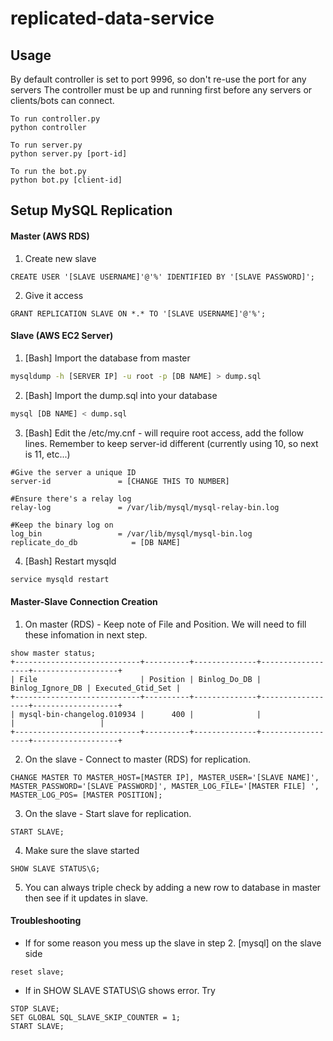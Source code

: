 # replicated-data-service #

## Usage ##
By default controller is set to port 9996, so don't re-use the port for any servers
The controller must be up and running first before any servers or clients/bots can connect.
```
To run controller.py
python controller

To run server.py
python server.py [port-id]

To run the bot.py
python bot.py [client-id]
```

## Setup MySQL Replication ##
#### Master (AWS RDS)
  1. Create new slave
```mysql
CREATE USER '[SLAVE USERNAME]'@'%' IDENTIFIED BY '[SLAVE PASSWORD]';
```
  2. Give it access
```mysql
GRANT REPLICATION SLAVE ON *.* TO '[SLAVE USERNAME]'@'%';  
```
#### Slave (AWS EC2 Server)
  1. [Bash] Import the database from master
```bash
mysqldump -h [SERVER IP] -u root -p [DB NAME] > dump.sql
```
  2. [Bash] Import the dump.sql into your database
```bash
mysql [DB NAME] < dump.sql
```
  3. [Bash] Edit the /etc/my.cnf - will require root access, add the follow lines. Remember to keep server-id different (currently using 10, so next is 11, etc...)
```
#Give the server a unique ID
server-id               = [CHANGE THIS TO NUMBER]

#Ensure there's a relay log
relay-log               = /var/lib/mysql/mysql-relay-bin.log

#Keep the binary log on
log_bin                 = /var/lib/mysql/mysql-bin.log
replicate_do_db            = [DB NAME]
```
  4. [Bash] Restart mysqld
```bash
service mysqld restart
```
#### Master-Slave Connection Creation
  1. On master (RDS) - Keep note of File and Position. We will need to fill these infomation in next step.
```mysql
show master status;
+----------------------------+----------+--------------+------------------+-------------------+
| File                       | Position | Binlog_Do_DB | Binlog_Ignore_DB | Executed_Gtid_Set |
+----------------------------+----------+--------------+------------------+-------------------+
| mysql-bin-changelog.010934 |      400 |              |                  |                   |
+----------------------------+----------+--------------+------------------+-------------------+
```
  2. On the slave - Connect to master (RDS) for replication.
```mysql
CHANGE MASTER TO MASTER_HOST=[MASTER IP], MASTER_USER='[SLAVE NAME]', MASTER_PASSWORD='[SLAVE PASSWORD]', MASTER_LOG_FILE='[MASTER FILE] ', MASTER_LOG_POS= [MASTER POSITION];
 ```
  3. On the slave - Start slave for replication.
```mysql
START SLAVE;
```
  4. Make sure the slave started
```myaql
SHOW SLAVE STATUS\G;
```
  5. You can always triple check by adding a new row to database in master then see if it updates in slave.

#### Troubleshooting
- If for some reason you mess up the slave in step 2.
	[mysql] on the slave side
```mysql
reset slave;
```
- If in SHOW SLAVE STATUS\G shows error. Try
```mysql
STOP SLAVE;
SET GLOBAL SQL_SLAVE_SKIP_COUNTER = 1;
START SLAVE;
```
